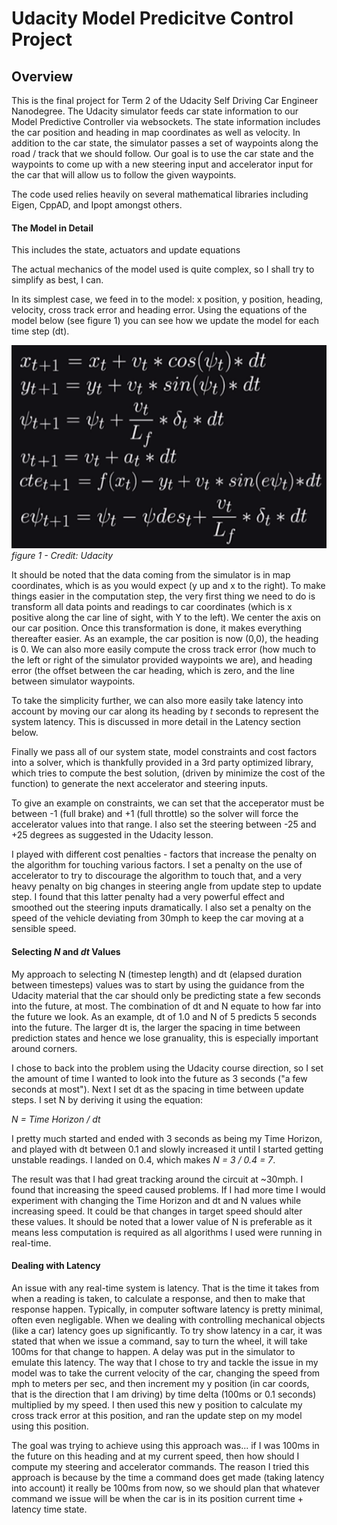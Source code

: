 [model]: ./model.png "Model"

# Udacity Model Predicitve Control Project

## Overview

This is the final project for Term 2 of the Udacity Self Driving Car Engineer Nanodegree. The Udacity simulator feeds car state information to our Model Predictive Controller via websockets. The state information includes the car position and heading in map coordinates as well as velocity. In addition to the car state, the simulator passes a set of waypoints along the road / track that we should follow. Our goal is to use the car state and the waypoints to come up with a new steering input and accelerator input for the car that will allow us to follow the given waypoints.

The code used relies heavily on several mathematical libraries including Eigen, CppAD, and Ipopt amongst others.

#### The Model in Detail

This includes the state, actuators and update equations

The actual mechanics of the model used is quite complex, so I shall try to simplify as best, I can.

In its simplest case, we feed in to the model: x position, y position, heading, velocity, cross track error and heading error. Using the equations of the model below (see figure 1) you can see how we update the model for each time step (dt).

![alt text][model]
*figure 1 - Credit: Udacity*

It should be noted that the data coming from the simulator is in map coordinates, which is as you would expect (y up and x to the right). To make things easier in the computation step, the very first thing we need to do is transform all data points and readings to car coordinates (which is x positive along the car line of sight, with Y to the left). We center the axis on our car position. Once this transformation is done, it makes everything thereafter easier. As an example, the car position is now (0,0), the heading is 0. We can also more easily compute the cross track error (how much to the left or right of the simulator provided waypoints we are), and heading error (the offset between the car heading, which is zero, and the line between simulator waypoints.

To take the simplicity further, we can also more easily take latency into account by moving our car along its heading by *t* seconds to represent the system latency. This is discussed in more detail in the Latency section below.

Finally we pass all of our system state, model constraints and cost factors into a solver, which is thankfully provided in a 3rd party optimized library, which tries to compute the best solution, (driven by minimize the cost of the function) to generate the next accelerator and steering inputs.

To give an example on constraints, we can set that the acceperator must be between -1 (full brake) and +1 (full throttle) so the solver will force the accelerator values into that range. I also set the steering between -25 and +25 degrees as suggested in the Udacity lesson.

I played with different cost penalties - factors that increase the penalty on the algorithm for touching various factors. I set a penalty on the use of accelerator to try to discourage the algorithm to touch that, and a very heavy penalty on big changes in steering angle from update step to update step. I found that this latter penalty had a very powerful effect and smoothed out the steering inputs dramatically. I also set a penalty on the speed of the vehicle deviating from 30mph to keep the car moving at a sensible speed.


#### Selecting *N* and *dt* Values

My approach to selecting N (timestep length) and dt (elapsed duration between timesteps) values was to start by using the guidance from the Udacity material that the car should only be predicting state a few seconds into the future, at most. The combination of dt and N equate to how far into the future we look. As an example, dt of 1.0 and N of 5 predicts 5 seconds into the future. The larger dt is, the larger the spacing in time between prediction states and hence we lose granuality, this is especially important around corners. 

I chose to back into the problem using the Udacity course direction, so I set the amount of time I wanted to look into the future as 3 seconds ("a few seconds at most"). Next I set dt as the spacing in time between update steps. I set N by deriving it using the equation:

*N = Time Horizon / dt*

I pretty much started and ended with 3 seconds as being my Time Horizon, and played with dt between 0.1 and slowly increased it until I started getting unstable readings. I landed on 0.4, which makes *N = 3 / 0.4 = 7*.

The result was that I had great tracking around the circuit at ~30mph. I found that increasing the speed caused problems. If I had more time I would experiment with changing the Time Horizon and dt and N values while increasing speed. It could be that changes in target speed should alter these values. It should be noted that a lower value of N is preferable as it means less computation is required as all algorithms I used were running in real-time.

#### Dealing with Latency

An issue with any real-time system is latency. That is the time it takes from when a reading is taken, to calculate a response, and then to make that response happen. Typically, in computer software latency is pretty minimal, often even negligable. When we dealing with controlling mechanical objects (like a car) latency goes up significantly. To try show latency in a car, it was stated that when we issue a command, say to turn the wheel, it will take 100ms for that change to happen. A delay was put in the simulator to emulate this latency. The way that I chose to try and tackle the issue in my model was to take the current velocity of the car, changing the speed from mph to meters per sec, and then increment my y position (in car coords, that is the direction that I am driving) by time delta (100ms or 0.1 seconds) multiplied by my speed. I then used this new y position to calculate my cross track error at this position, and ran the update step on my model using this position. 

The goal was trying to achieve using this approach was... if I was 100ms in the future on this heading and at my current speed, then how should I compute my steering and accelerator commands. The reason I tried this approach is because by the time a command does get made (taking latency into account) it really be 100ms from now, so we should plan that whatever command we issue will be when the car is in its position current time + latency time state.